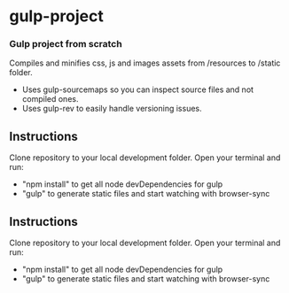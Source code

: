 # gulp-project
### Gulp project from scratch
Compiles and minifies css, js and images assets from /resources to /static folder. 
- Uses gulp-sourcemaps so you can inspect source files and not compiled ones.
- Uses gulp-rev to easily handle versioning issues.


## Instructions

Clone repository to your local development folder.
Open your terminal and run:
- "npm install" to get all node devDependencies for gulp
- "gulp" to generate static files and start watching with browser-sync
## Instructions
Clone repository to your local development folder.
Open your terminal and run:
- "npm install" to get all node devDependencies for gulp
- "gulp" to generate static files and start watching with browser-sync
